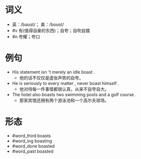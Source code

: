 # 词义
- 英：/bəʊst/； 美：/boʊst/
- #v 有(值得自豪的东西)；自夸；自吹自擂
- #n 夸耀；夸口
# 例句
- His statement isn 't merely an idle boast .
	- 他的话不仅仅是虚张声势的自夸。
- He is seriously to every matter , never boast himself .
	- 他对待每一件事情都很认真，从来不自夸自大。
- The hotel also boasts two swimming pools and a golf course .
	- 那家宾馆还拥有两个游泳池和一个高尔夫球场。
# 形态
- #word_third boasts
- #word_ing boasting
- #word_done boasted
- #word_past boasted
